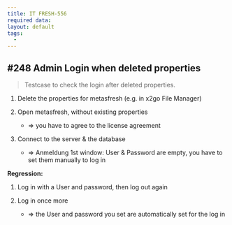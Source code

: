 ```yaml
---
title: IT FRESH-556
required data:   
layout: default
tags:
  - 
---
```

## #248 Admin Login when deleted properties

> Testcase to check the login after deleted properties.

1. Delete the properties for metasfresh (e.g. in x2go File Manager)

1. Open metasfresh, without existing properties
	* => you have to agree to the license agreement

1. Connect to the server & the database
	* => Anmeldung 1st window: User & Password are empty, you have to set them manually to log in



**Regression:**

1. Log in with a User and password, then log out again

1. Log in once more
	* => the User and password you set are automatically set for the log in

